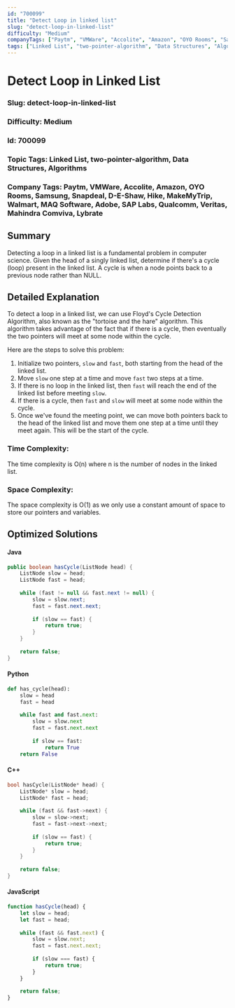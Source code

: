 ```yaml
---
id: "700099"
title: "Detect Loop in linked list"
slug: "detect-loop-in-linked-list"
difficulty: "Medium"
companyTags: ["Paytm", "VMWare", "Accolite", "Amazon", "OYO Rooms", "Samsung", "Snapdeal", "D-E-Shaw", "Hike", "MakeMyTrip", "Walmart", "MAQ Software", "Adobe", "SAP Labs", "Qualcomm", "Veritas", "Mahindra Comviva", "Lybrate"]
tags: ["Linked List", "two-pointer-algorithm", "Data Structures", "Algorithms"]
---
```


**Detect Loop in Linked List**
================================

### Slug: detect-loop-in-linked-list
### Difficulty: Medium
### Id: 700099
### Topic Tags: Linked List, two-pointer-algorithm, Data Structures, Algorithms
### Company Tags: Paytm, VMWare, Accolite, Amazon, OYO Rooms, Samsung, Snapdeal, D-E-Shaw, Hike, MakeMyTrip, Walmart, MAQ Software, Adobe, SAP Labs, Qualcomm, Veritas, Mahindra Comviva, Lybrate

## Summary
Detecting a loop in a linked list is a fundamental problem in computer science. Given the head of a singly linked list, determine if there's a cycle (loop) present in the linked list. A cycle is when a node points back to a previous node rather than NULL.

## Detailed Explanation
To detect a loop in a linked list, we can use Floyd's Cycle Detection Algorithm, also known as the "tortoise and the hare" algorithm. This algorithm takes advantage of the fact that if there is a cycle, then eventually the two pointers will meet at some node within the cycle.

Here are the steps to solve this problem:

1. Initialize two pointers, `slow` and `fast`, both starting from the head of the linked list.
2. Move `slow` one step at a time and move `fast` two steps at a time.
3. If there is no loop in the linked list, then `fast` will reach the end of the linked list before meeting `slow`.
4. If there is a cycle, then `fast` and `slow` will meet at some node within the cycle.
5. Once we've found the meeting point, we can move both pointers back to the head of the linked list and move them one step at a time until they meet again. This will be the start of the cycle.

### Time Complexity:
The time complexity is O(n) where n is the number of nodes in the linked list.

### Space Complexity:
The space complexity is O(1) as we only use a constant amount of space to store our pointers and variables.

## Optimized Solutions

#### Java
```java
public boolean hasCycle(ListNode head) {
    ListNode slow = head;
    ListNode fast = head;
    
    while (fast != null && fast.next != null) {
        slow = slow.next;
        fast = fast.next.next;
        
        if (slow == fast) {
            return true;
        }
    }
    
    return false;
}
```

#### Python
```python
def has_cycle(head):
    slow = head
    fast = head
    
    while fast and fast.next:
        slow = slow.next
        fast = fast.next.next
        
        if slow == fast:
            return True
    return False
```

#### C++
```cpp
bool hasCycle(ListNode* head) {
    ListNode* slow = head;
    ListNode* fast = head;
    
    while (fast && fast->next) {
        slow = slow->next;
        fast = fast->next->next;
        
        if (slow == fast) {
            return true;
        }
    }
    
    return false;
}
```

#### JavaScript
```javascript
function hasCycle(head) {
    let slow = head;
    let fast = head;
    
    while (fast && fast.next) {
        slow = slow.next;
        fast = fast.next.next;
        
        if (slow === fast) {
            return true;
        }
    }
    
    return false;
}
```